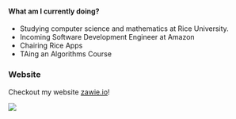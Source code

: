 #### What am I currently doing?
- Studying computer science and mathematics at Rice University.
- Incoming Software Development Engineer at Amazon
- Chairing Rice Apps
- TAing an Algorithms Course

### Website
Checkout my website [zawie.io](https://zawie.io)!

 <img src="https://profile-counter.glitch.me/zawie/count.svg" />
